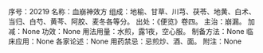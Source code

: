 序号：20219
名称：血崩神效方
组成：地榆、甘草、川芎、茯苓、地黄、白术、当归、白芍、黄芩、阿胶、麦冬各等分。
出处：《便览》卷四。
主治：崩漏。
加减：None
功效：None
用法用量：水煎，露1夜，空心服。
制备方法：None
临床应用：None
各家论述：None
用药禁忌：忌煎炒、酒、面。
附注：None
